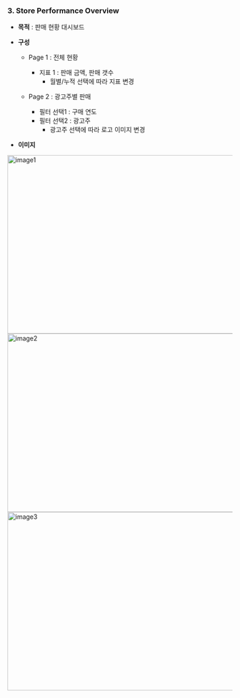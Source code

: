 ### 3. Store Performance Overview
   * **목적** : 판매 현황 대시보드
   * **구성**
     - Page 1 : 전체 현황
       + 지표 1 : 판매 금액, 판매 갯수
          + 월별/누적 선택에 따라 지표 변경
       
     - Page 2 : 광고주별 판매 
       + 필터 선택1 : 구매 연도
       + 필터 선택2 : 광고주
          + 광고주 선택에 따라 로고 이미지 변경

* **이미지**
<img width="600" height="400px" alt="image1" src="https://github.com/teahwa031010/tableau_github/assets/39749558/c0548e33-c78a-4597-83e4-34e23f4e3b1e">
<img width="600" height="400px" alt="image2" src="https://github.com/teahwa031010/tableau_github/assets/39749558/7f8ed988-a8dc-4698-84d3-4bc6e6d9567b">
<img width="600" height="400px" alt="image3" src="https://github.com/teahwa031010/tableau_github/assets/39749558/12e7953c-5e83-4fd1-877f-06c227534762">
